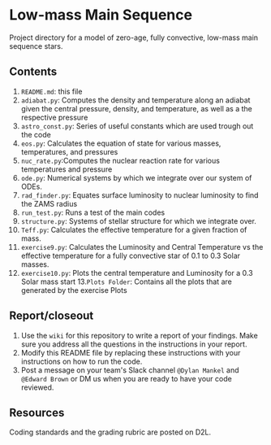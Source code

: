 Low-mass Main Sequence
======================

Project directory for a model of zero-age, fully convective, low-mass main sequence stars.

Contents
--------

1. `README.md`: this file
2. `adiabat.py`: Computes the density and temperature along an adiabat
  given the central pressure, density, and temperature,
  as well as a the respective pressure
3. `astro_const.py`: Series of useful constants which are used trough out the code
4. `eos.py`: Calculates the equation of state for various masses, temperatures, and pressures
5. `nuc_rate.py`:Computes the nuclear reaction rate for various temperatures and     pressure
6. `ode.py`: Numerical systems by which we integrate over our system of ODEs.
7. `rad_finder.py`: Equates surface luminosity to nuclear luminosity to find the ZAMS radius
8. `run_test.py`: Runs a test of the main codes
9. `structure.py`: Systems of stellar structure for which we integrate over.
10. `Teff.py`: Calculates the effective temperature for a given fraction of mass.
11. `exercise9.py`: Calculates the Luminosity and Central Temperature vs the effective temperature for a fully convective star of 0.1 to 0.3 Solar masses.
12. `exercise10.py`: Plots the central temperature and Luminosity for a 0.3 Solar mass start
13.`Plots Folder`: Contains all the plots that are generated by the exercise Plots

Report/closeout
---------------

1. Use the `wiki` for this repository to write a report of your findings. Make sure you address all the questions in the instructions in your report.
2. Modify this README file by replacing these instructions with your  instructions on how to run the code.
3. Post a message on your team's Slack channel `@Dylan Mankel` and `@Edward Brown` or DM us when you are ready to have your code reviewed.

Resources
---------

Coding standards and the grading rubric are posted on D2L.
